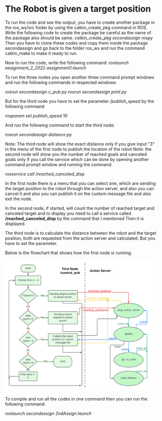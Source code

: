 # The Robot is given a target position  

To run the code and see the output, you have to create another package in the ros_ws/src folder by using the catkin_create_pkg command in ROS. Write the following code to create the package be careful as the name of the package also should be same. 
*catkin_create_pkg* *secondassign* *rospy*
Then you have to clone these codes and copy them inside the package secondassign and go back to the folder ros_ws and run the command catkin_make to make it ready to run.

Now to run the code, write the following command:
*roslaunch* *assignment_2_2022* *assignment1.launch*

To run the three nodes you open another three command prompt windows and run the following commands in respected windows:

*rosrun* *secondassign* *c_pub.py*
*rosrun* *secondassign* *print.py*

But for the third node you have to set the parameter */publish_speed* by the following command

*rosparam* *set* *publish_speed* *10*

And run the following command to start the third node:

*rosrun* *secondassign* *distance.py*


Note: The third node will show the exact distance only if you give input "3" in the menu of the first node to publish the location of the robot
Note: the second node will show you the number of reached goals and canceled goals only if you call the service which can be done by opening another command prompt window and running the command:

*rosservice* *call* */reached_canceled_disp*   



In the first node there is a menu that you can select one, which are sending the target position to the robot through the action server, and also you can cancel it and also you can publish it on the custom message file and also exit the node.
 
In the second node, if started, will count the number of reached target and canceled target and to display you need to call a service called **/reached_canceled_disp** by the command that I mentioned Then it is displayed.

The third node is to calculate the distance between the robot and the target position, both are requested from the action server and calculated. But you have to set the parameter.



Below is the flowchart that shows how the first node is running. 

![Tux, the Linux mascot](/image/flowchart.png)

To compile and run all the codes in one command then you can run the following command:

*roslaunch* *secondassign* *2ndAssign.launch*
